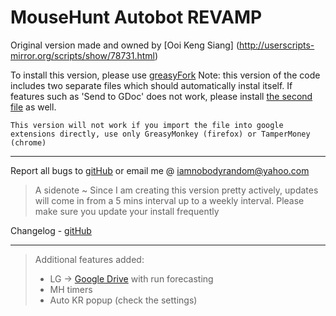MouseHunt Autobot REVAMP
=========

Original version made and owned by [Ooi Keng Siang]
(http://userscripts-mirror.org/scripts/show/78731.html)

To install this version, please use [greasyFork](https://greasyfork.org/en/scripts/6092-mousehunt-autobot)
Note: this version of the code includes two separate files which should automatically instal itself. If features such as 'Send to GDoc' does not work, please install [the second file](https://greasyfork.org/en/scripts/6094-mousehunt-autobot-additional-thing) as well.

	This version will not work if you import the file into google extensions directly, use only GreasyMonkey (firefox) or TamperMoney (chrome)

*****
Report all bugs to [gitHub](https://github.com/nobodyrandom/mhAutobot/issues) or email me @ <iamnobodyrandom@yahoo.com>   
>A sidenote ~ Since I am creating this version pretty actively, updates will come in from a 5 mins interval up to a weekly interval. Please make sure you update your install frequently   

Changelog - [gitHub](https://github.com/nobodyrandom/mhAutobot/commits/master)
*****
>Additional features added:
>*	LG -> [Google Drive](https://docs.google.com/spreadsheet/ccc?key=0Ag_KH_nuVUjbdGtldjJkWUJ4V1ZpUDVwd1FVM0RTM1E&usp=sharing) with run forecasting
>*	MH timers
>*	Auto KR popup (check the settings)
